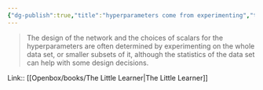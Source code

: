 ```yaml
---
{"dg-publish":true,"title":"hyperparameters come from experimenting","tags":["quotes"],"date":"2023-05-17T09:53:15+04:00","dg-path":"/quotes/202305170953.md","permalink":"/quotes/202305170953/","dgPassFrontmatter":true}
---
```



> The design of the network and the choices of scalars for the hyperparameters are often determined by experimenting on the whole data set, or smaller subsets of it, although the statistics of the data set can help with some design decisions.

Link:: [[Openbox/books/The Little Learner\|The Little Learner]]


